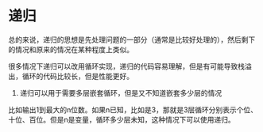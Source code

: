 # 递归

总的来说，递归的思想是先处理问题的一部分（通常是比较好处理的），然后剩下的情况和原来的情况在某种程度上类似。

很多情况下递归可以改用循环实现，递归的代码容易理解，但是有可能导致栈溢出，循环的代码比较长，但是性能更好。

1. 递归可以用于需要多层嵌套循环，但是又不知道嵌套多少层的情况

比如输出1到最大的n位数。如果n已知，比如是3，那就是3层循环分别表示个位、十位、百位。但是n是变量，循环多少层未知，这种情况下可以使用递归。
